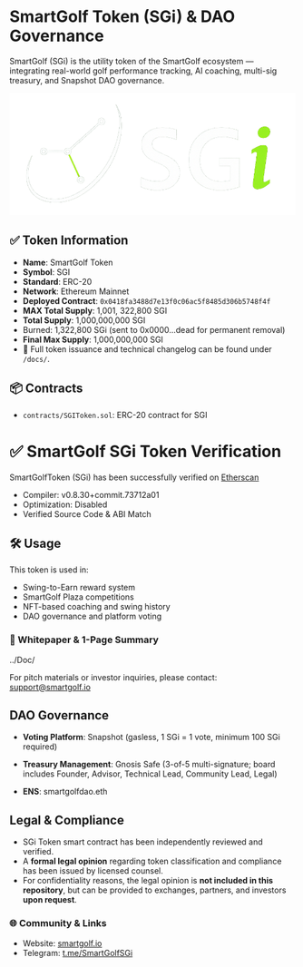 # SmartGolf Token (SGi) & DAO Governance

SmartGolf (SGi) is the utility token of the SmartGolf ecosystem — integrating real-world golf performance tracking, AI coaching, multi-sig treasury, and Snapshot DAO governance.

![SGi Logo](images/logo/SGi-logo.png)

## ✅ Token Information

- **Name**: SmartGolf Token
- **Symbol**: SGI
- **Standard**: ERC-20
- **Network**: Ethereum Mainnet
- **Deployed Contract**: `0x0418fa3488d7e13f0c06ac5f8485d306b5748f4f`
- **MAX Total Supply**: 1,001, 322,800 SGI
- **Total Supply**: 1,000,000,000 SGI
- Burned: 1,322,800 SGi (sent to 0x0000…dead for permanent removal)
- **Final Max Supply**: 1,000,000,000 SGI
- 🧾 Full token issuance and technical changelog can be found under `/docs/`.


## 📦 Contracts

- `contracts/SGIToken.sol`: ERC-20 contract for SGI


# ✅ SmartGolf SGi Token Verification

SmartGolfToken (SGi) has been successfully verified on [Etherscan](https://etherscan.io/address/0x0418fa3488d7e13f0c06ac5f8485d306b5748f4f#code)  
- Compiler: v0.8.30+commit.73712a01  
- Optimization: Disabled  
- Verified Source Code & ABI Match  


## 🛠 Usage

This token is used in:
- Swing-to-Earn reward system
- SmartGolf Plaza competitions
- NFT-based coaching and swing history
- DAO governance and platform voting
  

### 📘 Whitepaper & 1-Page Summary
../Doc/

For pitch materials or investor inquiries, please contact: support@smartgolf.io


## DAO Governance

- **Voting Platform**: Snapshot (gasless, 1 SGi = 1 vote, minimum 100 SGi required)  
- **Treasury Management**: Gnosis Safe (3-of-5 multi-signature; board includes Founder, Advisor, Technical Lead, Community Lead, Legal)

- **ENS**: smartgolfdao.eth
  

## Legal & Compliance
- SGi Token smart contract has been independently reviewed and verified.  
- A **formal legal opinion** regarding token classification and compliance has been issued by licensed counsel.  
- For confidentiality reasons, the legal opinion is **not included in this repository**, but can be provided to exchanges, partners, and investors **upon request**.  


### 🌐 Community & Links

- Website: [smartgolf.io](https://smartgolf.io)
- Telegram: [t.me/SmartGolfSGi](https://t.me/SmartGolfSGi)
